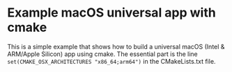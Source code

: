 # Example macOS universal app with cmake

This is a simple example that shows how to build a universal macOS (Intel & ARM/Apple Silicon) app using cmake. The essential part is the line `set(CMAKE_OSX_ARCHITECTURES "x86_64;arm64")` in the CMakeLists.txt file.